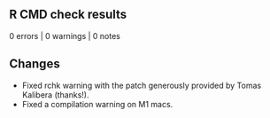 ## R CMD check results

0 errors | 0 warnings | 0 notes

## Changes

* Fixed rchk warning with the patch generously provided by Tomas Kalibera (thanks!).
* Fixed a compilation warning on M1 macs.


